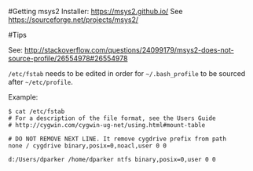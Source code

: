 #Getting msys2
Installer: https://msys2.github.io/
See https://sourceforge.net/projects/msys2/

#Tips

See: http://stackoverflow.com/questions/24099179/msys2-does-not-source-profile/26554978#26554978

`/etc/fstab` needs to be edited in order for `~/.bash_profile` to be sourced
after `~/etc/profile`.

Example:
```
$ cat /etc/fstab
# For a description of the file format, see the Users Guide
# http://cygwin.com/cygwin-ug-net/using.html#mount-table

# DO NOT REMOVE NEXT LINE. It remove cygdrive prefix from path
none / cygdrive binary,posix=0,noacl,user 0 0

d:/Users/dparker /home/dparker ntfs binary,posix=0,user 0 0
```

